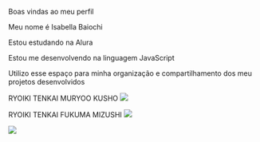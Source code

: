 Boas vindas ao meu perfil

Meu nome é Isabella Baiochi

Estou estudando na Alura

Estou me desenvolvendo na linguagem JavaScript

Utilizo esse espaço para minha organização e compartilhamento dos meu projetos desenvolvidos

RYOIKI TENKAI MURYOO KUSHO ![](https://media1.tenor.com/m/8UntVSgyu6QAAAAC/gojo-satoru-satoru-gojo.gif)

RYOIKI TENKAI FUKUMA MIZUSHI ![](https://media1.tenor.com/m/AcLRYKN-0hAAAAAC/sukuna-manga.gif)

![](https://media1.tenor.com/m/St4mmHhh2RQAAAAd/gojo.gif)
